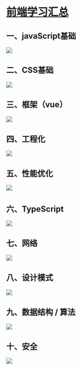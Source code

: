 <!--
 * @Description: 
 * @Autor: fengshuai
 * @Date: 2021-08-03 16:38:13
 * @LastEditors: fengshuai
 * @LastEditTime: 2021-08-03 16:47:29
-->
# [前端学习汇总](https://blog.csdn.net/webqianduan1/article/details/107169919/#t10)

## 一、javaScript基础
![](https://imgconvert.csdnimg.cn/aHR0cHM6Ly9waWMyLnpoaW1nLmNvbS84MC92Mi02MTRjZmU4MTljODllY2IyNjFhMGQ4NDdlYTQ1MzE2MV83MjB3LmpwZw?x-oss-process=image/format,png)

## 二、CSS基础
![](https://imgconvert.csdnimg.cn/aHR0cHM6Ly9waWMyLnpoaW1nLmNvbS84MC92Mi02ZDJlNmM5YTBkN2FiNTI5OTI2Mjc4ZDljYTk0YWYxNV83MjB3LmpwZw?x-oss-process=image/format,png)

## 三、框架（vue）
![](https://imgconvert.csdnimg.cn/aHR0cHM6Ly9waWMzLnpoaW1nLmNvbS84MC92Mi1lZTY2ZmM1YzhmYWQwODg2MDQyM2ZkNjJjNmE0MGY5YV83MjB3LmpwZw?x-oss-process=image/format,png)

## 四、工程化
![](https://imgconvert.csdnimg.cn/aHR0cHM6Ly9waWMxLnpoaW1nLmNvbS84MC92Mi01OGFhNWViNjk2NTNkMjUwNmZiNGJjOWYzOTNmYjdmNF83MjB3LmpwZw?x-oss-process=image/format,png)

## 五、性能优化
![](https://imgconvert.csdnimg.cn/aHR0cHM6Ly9waWMxLnpoaW1nLmNvbS84MC92Mi01OGFhNWViNjk2NTNkMjUwNmZiNGJjOWYzOTNmYjdmNF83MjB3LmpwZw?x-oss-process=image/format,png)
![]()

## 六、TypeScript
![](https://imgconvert.csdnimg.cn/aHR0cHM6Ly9waWMyLnpoaW1nLmNvbS84MC92Mi1lZGRlMWJiZGVlMjZlZjU5Y2I2ZDk1YWVkYjIzNWJkMV83MjB3LmpwZw?x-oss-process=image/format,png)

## 七、网络
![](https://imgconvert.csdnimg.cn/aHR0cHM6Ly9waWMzLnpoaW1nLmNvbS84MC92Mi1iMWEzYzBiM2EwODA0OTY5ZGMwM2I1ZGE2ZmViZDBiZV83MjB3LmpwZw?x-oss-process=image/format,png)

## 八、设计模式
![](https://imgconvert.csdnimg.cn/aHR0cHM6Ly9waWM0LnpoaW1nLmNvbS84MC92Mi1jOGYyYzlkMTBhOWNiNzRiMTdkMjQ1M2Q5ZTQzZmYxM183MjB3LmpwZw?x-oss-process=image/format,png)

## 九、数据结构 / 算法
![](https://imgconvert.csdnimg.cn/aHR0cHM6Ly9waWMyLnpoaW1nLmNvbS84MC92Mi0xYmFiZDEzOTg5NTgyOTI0Y2RmYzZkNmM0Nzg2NWMwNV83MjB3LmpwZw?x-oss-process=image/format,png)

## 十、安全
![](https://imgconvert.csdnimg.cn/aHR0cHM6Ly9waWM0LnpoaW1nLmNvbS84MC92Mi1mZGRkY2U5Mjk2ZjEyZGM4ZjdjNTkyNjY3OWVhYjcxZl83MjB3LmpwZw?x-oss-process=image/format,png)

